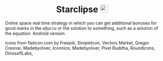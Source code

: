 <h1 align = "center"> Starclipse <img width = "25px" height = "25px" src = "http://www.thepitchacademy.com/wp-content/uploads/2015/03/universe1.png"></h1>

Online space real time strategy in which you can get additional bonuses for good marks in the eljur.ru or the solution to something, such as a solution of the equation. Android version.

icons from flaticon.com by Freepik, SimpleIcon, Vectors Market, Gregor Cresnar, Madebyoliver, Iconnice, Madebyoliver, Pixel Buddha, Roundicons, DinosoftLabs, 
